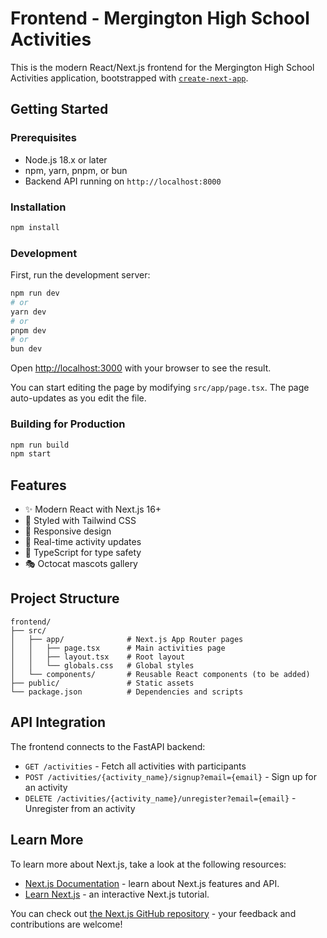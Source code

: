 # Frontend - Mergington High School Activities

This is the modern React/Next.js frontend for the Mergington High School Activities application, bootstrapped with [`create-next-app`](https://nextjs.org/docs/app/api-reference/cli/create-next-app).

## Getting Started

### Prerequisites

- Node.js 18.x or later
- npm, yarn, pnpm, or bun
- Backend API running on `http://localhost:8000`

### Installation

```bash
npm install
```

### Development

First, run the development server:

```bash
npm run dev
# or
yarn dev
# or
pnpm dev
# or
bun dev
```

Open [http://localhost:3000](http://localhost:3000) with your browser to see the result.

You can start editing the page by modifying `src/app/page.tsx`. The page auto-updates as you edit the file.

### Building for Production

```bash
npm run build
npm start
```

## Features

- ✨ Modern React with Next.js 16+
- 🎨 Styled with Tailwind CSS
- 📱 Responsive design
- 🔄 Real-time activity updates
- 🎯 TypeScript for type safety
- 🎭 Octocat mascots gallery

## Project Structure

```
frontend/
├── src/
│   ├── app/              # Next.js App Router pages
│   │   ├── page.tsx      # Main activities page
│   │   ├── layout.tsx    # Root layout
│   │   └── globals.css   # Global styles
│   └── components/       # Reusable React components (to be added)
├── public/               # Static assets
└── package.json          # Dependencies and scripts
```

## API Integration

The frontend connects to the FastAPI backend:

- `GET /activities` - Fetch all activities with participants
- `POST /activities/{activity_name}/signup?email={email}` - Sign up for an activity
- `DELETE /activities/{activity_name}/unregister?email={email}` - Unregister from an activity

## Learn More

To learn more about Next.js, take a look at the following resources:

- [Next.js Documentation](https://nextjs.org/docs) - learn about Next.js features and API.
- [Learn Next.js](https://nextjs.org/learn) - an interactive Next.js tutorial.

You can check out [the Next.js GitHub repository](https://github.com/vercel/next.js) - your feedback and contributions are welcome!
